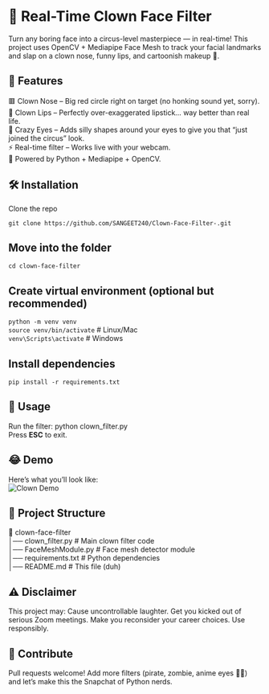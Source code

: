 # 🤡 Real-Time Clown Face Filter
Turn any boring face into a circus-level masterpiece — in real-time!
This project uses OpenCV + Mediapipe Face Mesh to track your facial landmarks and slap on a clown nose, funny lips, and cartoonish makeup 🎨.

## 🎪 Features
🟥 Clown Nose – Big red circle right on target (no honking sound yet, sorry).  
👄 Clown Lips – Perfectly over-exaggerated lipstick… way better than real life.  
👀 Crazy Eyes – Adds silly shapes around your eyes to give you that “just joined the circus” look.  
⚡ Real-time filter – Works live with your webcam.  
🤖 Powered by Python + Mediapipe + OpenCV.  

## 🛠 Installation
Clone the repo 
```  
git clone https://github.com/SANGEET240/Clown-Face-Filter-.git
```

## Move into the folder
```
cd clown-face-filter
```

## Create virtual environment (optional but recommended)
```python -m venv venv```  
```source venv/bin/activate```   # Linux/Mac  
```venv\Scripts\activate```      # Windows  

## Install dependencies
```pip install -r requirements.txt```

## 🚀 Usage
Run the filter:
python clown_filter.py  
Press **ESC** to exit.

## 😂 Demo
Here’s what you’ll look like:  
![Clown Demo](Demo/MyFaceDemo.png)

## 📂 Project Structure
📁 clown-face-filter  
│── clown_filter.py        # Main clown filter code  
│── FaceMeshModule.py      # Face mesh detector module  
│── requirements.txt       # Python dependencies  
│── README.md              # This file (duh)  

## ⚠️ Disclaimer
This project may:
Cause uncontrollable laughter.
Get you kicked out of serious Zoom meetings.
Make you reconsider your career choices.
Use responsibly.

## 🌟 Contribute
Pull requests welcome! Add more filters (pirate, zombie, anime eyes 👀✨) and let’s make this the Snapchat of Python nerds.
